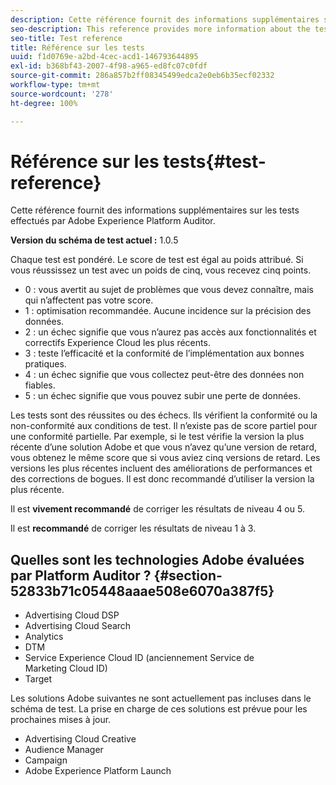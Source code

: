 ```yaml
---
description: Cette référence fournit des informations supplémentaires sur les tests effectués par Adobe Experience Platform Auditor.
seo-description: This reference provides more information about the tests Adobe Experience Platform Auditor performs.
seo-title: Test reference
title: Référence sur les tests
uuid: f1d0769e-a2bd-4cec-acd1-146793644895
exl-id: b368bf43-2007-4f98-a965-ed8fc07c0fdf
source-git-commit: 286a857b2ff08345499edca2e0eb6b35ecf02332
workflow-type: tm+mt
source-wordcount: '278'
ht-degree: 100%

---
```


# Référence sur les tests{#test-reference}

Cette référence fournit des informations supplémentaires sur les tests effectués par Adobe Experience Platform Auditor.

**Version du schéma de test actuel :** 1.0.5

Chaque test est pondéré. Le score de test est égal au poids attribué. Si vous réussissez un test avec un poids de cinq, vous recevez cinq points.

* 0 : vous avertit au sujet de problèmes que vous devez connaître, mais qui n’affectent pas votre score.
* 1 : optimisation recommandée. Aucune incidence sur la précision des données.
* 2 : un échec signifie que vous n’aurez pas accès aux fonctionnalités et correctifs Experience Cloud les plus récents.
* 3 : teste l’efficacité et la conformité de l’implémentation aux bonnes pratiques.
* 4 : un échec signifie que vous collectez peut-être des données non fiables.
* 5 : un échec signifie que vous pouvez subir une perte de données.

Les tests sont des réussites ou des échecs. Ils vérifient la conformité ou la non-conformité aux conditions de test. Il n’existe pas de score partiel pour une conformité partielle. Par exemple, si le test vérifie la version la plus récente d’une solution Adobe et que vous n’avez qu’une version de retard, vous obtenez le même score que si vous aviez cinq versions de retard. Les versions les plus récentes incluent des améliorations de performances et des corrections de bogues. Il est donc recommandé d’utiliser la version la plus récente.

Il est **vivement recommandé** de corriger les résultats de niveau 4 ou 5.

Il est **recommandé** de corriger les résultats de niveau 1 à 3.

## Quelles sont les technologies Adobe évaluées par Platform Auditor ?  {#section-52833b71c05448aaae508e6070a387f5}

* Advertising Cloud DSP
* Advertising Cloud Search
* Analytics
* DTM
* Service Experience Cloud ID (anciennement Service de Marketing Cloud ID)
* Target

Les solutions Adobe suivantes ne sont actuellement pas incluses dans le schéma de test. La prise en charge de ces solutions est prévue pour les prochaines mises à jour.

* Advertising Cloud Creative
* Audience Manager
* Campaign
* Adobe Experience Platform Launch

